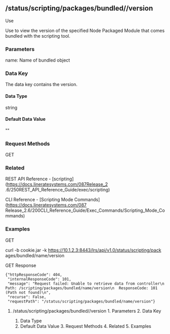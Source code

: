 ## /status/scripting/packages/bundled/<name>/version

Use

Use to view the version of the specified Node Packaged Module that comes
bundled with the scripting tool.

### Parameters

name: Name of bundled object

### Data Key

The data key contains the version.

#### Data Type

string

#### Default Data Value

""

### Request Methods

GET

### Related

REST API Reference - [scripting](https://docs.lineratesystems.com/087Release_2
.6/250REST_API_Reference_Guide/exec/scripting)

CLI Reference - [Scripting Mode Commands](https://docs.lineratesystems.com/087
Release_2.6/200CLI_Reference_Guide/Exec_Commands/Scripting_Mode_Commands)

### Examples

GET

curl -b cookie.jar -k https://10.1.2.3:8443/lrs/api/v1.0/status/scripting/pack
ages/bundled/name/version

GET Response

    
    {"httpResponseCode": 404,
     "internalResponseCode": 101,
     "message": "Request failed: Unable to retrieve data from controller\n  Path: /scripting/packages/bundled/name/version\n  ResponseCode: 101 (Path not found)\n",
     "recurse": False,
     "requestPath": "/status/scripting/packages/bundled/name/version"}
    

  1. /status/scripting/packages/bundled/<name>/version
    1. Parameters
    2. Data Key
      1. Data Type
      2. Default Data Value
    3. Request Methods
    4. Related
    5. Examples

